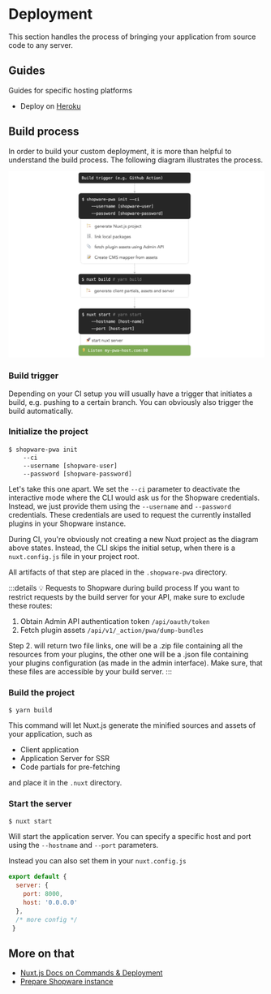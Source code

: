 # Deployment

This section handles the process of bringing your application from source code to any server.

## Guides

Guides for specific hosting platforms

 * Deploy on [Heroku](./heroku/)

## Build process

In order to build your custom deployment, it is more than helpful to understand the build process. The following diagram illustrates the process.

![Build process](./../../../assets/build-process.png)

### Build trigger

Depending on your CI setup you will usually have a trigger that initiates a build, e.g. pushing to a certain branch. You can obviously also trigger the build automatically.

### Initialize the project

```
$ shopware-pwa init
    --ci
    --username [shopware-user]
    --password [shopware-password]
```

Let's take this one apart. We set the `--ci` parameter to deactivate the interactive mode where the CLI would ask us for the Shopware credentials. Instead, we just provide them using the `--username` and `--password` credentials. These credentials are used to request the currently installed plugins in your Shopware instance.

During CI, you're obviously not creating a new Nuxt project as the diagram above states. Instead, the CLI skips the initial setup, when there is a `nuxt.config.js` file in your project root.

All artifacts of that step are placed in the `.shopware-pwa` directory.

:::details 💡 Requests to Shopware during build process
If you want to restrict requests by the build server for your API, make sure to exclude these routes:

1. Obtain Admin API authentication token `/api/oauth/token`
2. Fetch plugin assets `/api/v1/_action/pwa/dump-bundles`

Step 2. will return two file links, one will be a .zip file containing all the resources from your plugins, the other one will be a .json file containing your plugins configuration (as made in the admin interface). Make sure, that these files are accessible by your build server.
:::

### Build the project

```
$ yarn build
```

This command will let Nuxt.js generate the minified sources and assets of your application, such as

 * Client application
 * Application Server for SSR
 * Code partials for pre-fetching

and place it in the `.nuxt` directory.

### Start the server

```
$ nuxt start
```

Will start the application server. You can specify a specific host and port using the `--hostname` and `--port` parameters.

Instead you can also set them in your `nuxt.config.js`

```js
export default {
  server: {
    port: 8000,
    host: '0.0.0.0'
  },
  /* more config */
 }
```

## More on that

 * [Nuxt.js Docs on Commands & Deployment](https://nuxtjs.org/guide/commands)
 * [Prepare Shopware instance](http://localhost:8080/landing/getting-started/prepare-shopware.html)
